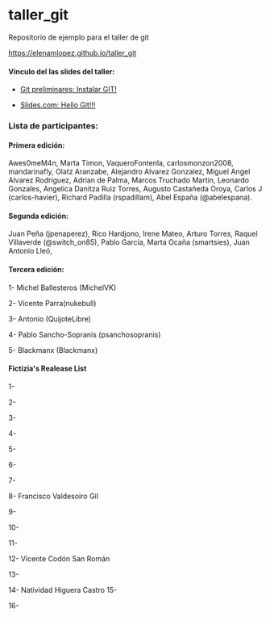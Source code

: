 # taller_git
Repositorio de ejemplo para el taller de git

 https://elenamlopez.github.io/taller_git

#### Vínculo del las slides del taller:
- [Git preliminares: Instalar GIT!](https://slides.com/elenam-lopez/taller-de-introduccion-a-git-y-github)

- [Slides.com: Hello Git!!!](https://slides.com/elenam-lopez/no-liarla-parda-con-git-x-2)


### Lista de participantes:
#### Primera edición:

Awes0meM4n,
Marta Timon,
VaqueroFontenla,
carlosmonzon2008,
mandarinafly,
Olatz Aranzabe,
Alejandro Alvarez Gonzalez,
Miguel Angel Alvarez Rodriguez,
Adrian de Palma,
Marcos Truchado Martin,
Leonardo Gonzales,
Angelica Danitza Ruiz Torres,
Augusto Castañeda Oroya,
Carlos J (carlos-havier),
Richard Padilla (rspadillam),
Abel España (@abelespana).


#### Segunda edición:
Juan Peña (jpenaperez),
Rico Hardjono,
Irene Mateo,
Arturo Torres,
Raquel Villaverde (@switch_on85),
Pablo García,
Marta Ocaña (smartsies),
Juan Antonio Lleó,

#### Tercera edición:
1- Michel Ballesteros (MichelVK)

2- Vicente Parra(nukebull)

3- Antonio (QuijoteLibre)

4- Pablo Sancho-Sopranis (psanchosopranis)

5- Blackmanx (Blackmanx)

 #### Fictizia's Realease List
1-

2-

3-

4-

5-

6-

7-

8- Francisco Valdesoiro Gil

9-

10-

11-

12- Vicente Codón San Román

13-

14-
Natividad Higuera Castro
15-

16-

